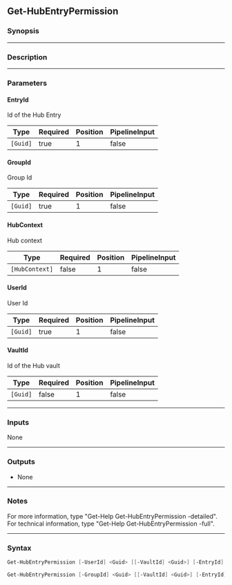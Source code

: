 Get-HubEntryPermission
----------------------

### Synopsis

---

### Description

---

### Parameters
#### **EntryId**
Id of the Hub Entry

|Type    |Required|Position|PipelineInput|
|--------|--------|--------|-------------|
|`[Guid]`|true    |1       |false        |

#### **GroupId**
Group Id

|Type    |Required|Position|PipelineInput|
|--------|--------|--------|-------------|
|`[Guid]`|true    |1       |false        |

#### **HubContext**
Hub context

|Type          |Required|Position|PipelineInput|
|--------------|--------|--------|-------------|
|`[HubContext]`|false   |1       |false        |

#### **UserId**
User Id

|Type    |Required|Position|PipelineInput|
|--------|--------|--------|-------------|
|`[Guid]`|true    |1       |false        |

#### **VaultId**
Id of the Hub vault

|Type    |Required|Position|PipelineInput|
|--------|--------|--------|-------------|
|`[Guid]`|false   |1       |false        |

---

### Inputs
None

---

### Outputs
* None

---

### Notes
For more information, type "Get-Help Get-HubEntryPermission -detailed". For technical information, type "Get-Help Get-HubEntryPermission -full".

---

### Syntax
```PowerShell
Get-HubEntryPermission [-UserId] <Guid> [[-VaultId] <Guid>] [-EntryId] <Guid> [[-HubContext] <HubContext>] [<CommonParameters>]
```
```PowerShell
Get-HubEntryPermission [-GroupId] <Guid> [[-VaultId] <Guid>] [-EntryId] <Guid> [[-HubContext] <HubContext>] [<CommonParameters>]
```
